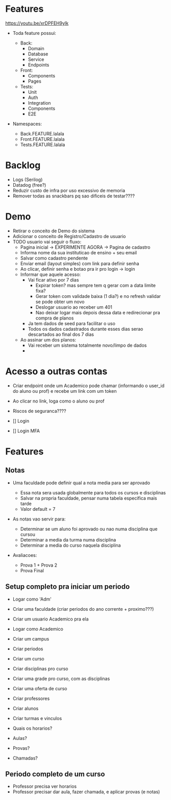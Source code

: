 # Features

https://youtu.be/xrDPFEH9yIk

- Toda feature possui:
    - Back:
        - Domain
        - Database
        - Service
        - Endpoints
    - Front:
        - Components
        - Pages
    - Tests:
        - Unit
        - Auth
        - Integration
        - Components
        - E2E

- Namespaces:
    - Back.FEATURE.lalala
    - Front.FEATURE.lalala
    - Tests.FEATURE.lalala

# Backlog

- Logs (Serilog)
- Datadog (free?)
- Reduzir custo de infra por uso excessivo de memoria
- Remover todas as snackbars pq sao dificeis de testar????


# Demo

- Retirar o conceito de Demo do sistema
- Adicionar o conceito de Registro/Cadastro de usuario
- TODO usuario vai seguir o fluxo:
    - Pagina inicial -> EXPERIMENTE AGORA -> Pagina de cadastro
    - Informa nome da sua instituticao de ensino + seu email
    - Salvar como cadastro pendente
    - Enviar email (layout simples) com link para definir senha
    - Ao clicar, definir senha e botao pra ir pro login -> login
    - Informar que aquele acesso:
        - Vai ficar ativo por 7 dias
            - Expirar token? mas sempre tem q gerar com a data limite fixa?
            - Gerar token com validade baixa (1 dia?) e no refresh validar se pode obter um novo
            - Deslogar usuario ao receber um 401
            - Nao deixar logar mais depois dessa data e redirecionar pra compra de planos
        - Ja tem dados de seed para facilitar o uso
        - Todos os dados cadastrados durante esses dias serao descartados ao final dos 7 dias
    - Ao assinar um dos planos:
        - Vai receber um sistema totalmente novo/limpo de dados
        - 

# Acesso a outras contas

- Criar endpoint onde um Academico pode chamar (informando o user_id do aluno ou prof) e recebe um link com um token 
- Ao clicar no link, loga como o aluno ou prof
- Riscos de seguranca????



- [] Login
- [] Login MFA











# Features

## Notas

- Uma faculdade pode definir qual a nota media para ser aprovado
    - Essa nota sera usada globalmente para todos os cursos e disciplinas
    - Salvar na propria faculdade, pensar numa tabela especifica mais tarde
    - Valor default = 7

- As notas vao servir para:
    - Determinar se um aluno foi aprovado ou nao numa disciplina que cursou
    - Determinar a media da turma numa disciplina
    - Determinar a media do curso naquela disciplina

- Avaliacoes:
    - Prova 1 + Prova 2
    - Prova Final

## Setup completo pra iniciar um periodo

- Logar como 'Adm'
- Criar uma faculdade (criar periodos do ano corrente + proximo???)
- Criar um usuario Academico pra ela

- Logar como Academico
- Criar um campus
- Criar periodos
- Criar um curso
- Criar disciplinas pro curso
- Criar uma grade pro curso, com as disciplinas
- Criar uma oferta de curso
- Criar professores
- Criar alunos
- Criar turmas e vinculos

- Quais os horarios?
- Aulas?
- Provas?
- Chamadas?

## Periodo completo de um curso

- Professor precisa ver horarios
- Professor precisar dar aula, fazer chamada, e aplicar provas (e notas)



